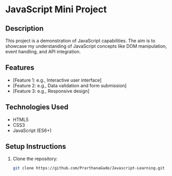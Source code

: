 # JavaScript Mini Project

## Description
This project is a demonstration of JavaScript capabilities.  The aim is to showcase my understanding of JavaScript concepts like DOM manipulation, event handling, and API integration.

## Features
- [Feature 1: e.g., Interactive user interface]
- [Feature 2: e.g., Data validation and form submission]
- [Feature 3: e.g., Responsive design]

## Technologies Used
- HTML5
- CSS3
- JavaScript (ES6+)

## Setup Instructions
1. Clone the repository:
   ```bash
   git clone https://github.com/PrarthanaGade/Javascript-Learning.git
